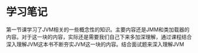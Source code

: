 # 学习笔记

第一节课学习了JVM相关的一些概念性的知识。主要内容还是JMM和类加载器的内容。对于这一块的内容，实际还是需要我们自己下来多加深理解，通过课程结合深入理解JVM这本书不断夯实JVM这一块的内容。结合面试题来深入理解JVM

